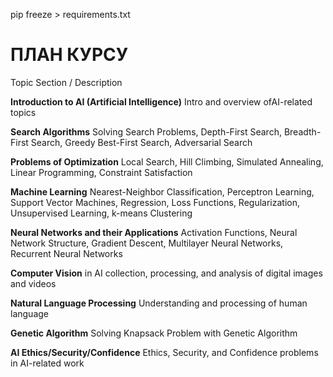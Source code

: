 pip freeze > requirements.txt

ПЛАН КУРСУ
=====================
Topic	Section / Description

**Introduction to AI (Artificial Intelligence)** Intro and overview 
ofAI-related topics
   
**Search Algorithms**	Solving Search Problems, Depth-First Search, 
Breadth-First Search, Greedy Best-First Search, Adversarial Search

**Problems of Optimization**	Local Search, Hill Climbing, Simulated 
Annealing, Linear Programming, Constraint Satisfaction

**Machine Learning**	Nearest-Neighbor Classification, Perceptron Learning, 
Support Vector Machines, Regression, Loss Functions, Regularization, Unsupervised Learning, k-means Clustering

**Neural Networks and their Applications**
Activation Functions, Neural Network Structure, Gradient Descent, 
Multilayer Neural Networks, Recurrent Neural Networks

**Computer Vision** in AI	collection, processing, and analysis of digital 
images and videos

**Natural Language Processing**
Understanding and processing of human language

**Genetic Algorithm**
Solving Knapsack Problem with Genetic Algorithm

**AI Ethics/Security/Confidence**
Ethics, Security, and Confidence problems in AI-related work